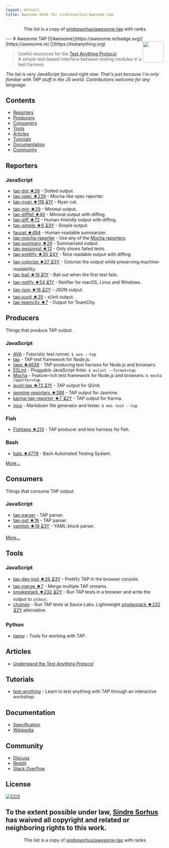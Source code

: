 ```yaml
---
layout: default
title: Awesome Rank for sindresorhus/awesome-tap
---
```


<p align="center">
	This list is a copy of <a href="https://github.com/sindresorhus/awesome-tap">sindresorhus/awesome-tap</a> with ranks
</p>
---
# Awesome TAP [![Awesome](https://awesome.re/badge.svg)](https://awesome.re) [<img src="https://testanything.org/images/tap.png" width="67" align="right">](https://testanything.org)


> Useful resources for the [Test Anything Protocol](https://testanything.org)<br>
> A simple text-based interface between testing modules in a test harness

*The list is very JavaScript focused right now. That's just because I'm only familiar with TAP stuff in the JS world. Contributions welcome for any language.*


## Contents

- [Reporters](#reporters)
- [Producers](#producers)
- [Consumers](#consumers)
- [Tools](#tools)
- [Articles](#articles)
- [Tutorials](#tutorials)
- [Documentation](#documentation)
- [Community](#community)


## Reporters

### JavaScript

- [tap-dot ★26](https://github.com/scottcorgan/tap-dot) - Dotted output.
- [tap-spec ★239](https://github.com/scottcorgan/tap-spec) - Mocha-like spec reporter.
- [tap-nyan ★119 ⏳1Y](https://github.com/calvinmetcalf/tap-nyan) - Nyan cat.
- [tap-min ★29](https://github.com/gummesson/tap-min) - Minimal output.
- [tap-difflet ★40](https://github.com/namuol/tap-difflet) - Minimal output with diffing.
- [tap-diff ★72](https://github.com/axross/tap-diff) - Human-friendly output with diffing.
- [tap-simple ★6 ⏳3Y](https://github.com/joeybaker/tap-simple) - Simple output.
- [faucet ★494](https://github.com/substack/faucet) - Human-readable summarizer.
- [tap-mocha-reporter](https://github.com/isaacs/tap-mocha-reporter) - Use any of the [Mocha reporters](https://github.com/isaacs/tap-mocha-reporter/tree/master/lib/reporters).
- [tap-summary ★29](https://github.com/zoubin/tap-summary) - Summarized output.
- [tap-pessimist ★13](https://github.com/clux/tap-pessimist) - Only shows failed tests.
- [tap-prettify ★30 ⏳4Y](https://github.com/toolness/tap-prettify) - Nice readable output with diffing.
- [tap-colorize ★27 ⏳3Y](https://github.com/substack/tap-colorize) - Colorize the output while preserving machine-readability.
- [tap-bail ★19 ⏳1Y](https://github.com/juliangruber/tap-bail) - Bail out when the first test fails.
- [tap-notify ★54 ⏳1Y](https://github.com/axross/tap-notify) - Notifier for macOS, Linux and Windows.
- [tap-json ★18 ⏳2Y](https://github.com/gummesson/tap-json) - JSON output.
- [tap-xunit ★29](https://github.com/aghassemi/tap-xunit) - xUnit output.
- [tap-teamcity ★7](https://github.com/smockle/tap-teamcity) - Output for TeamCity.


## Producers

Things that produce TAP output.

### JavaScript

- [AVA](https://github.com/sindresorhus/ava) - Futuristic test runner. `$ ava --tap`
- [tap](https://github.com/isaacs/node-tap) - TAP test framework for Node.js.
- [tape ★4639](https://github.com/substack/tape) - TAP-producing test harness for Node.js and browsers.
- [ESLint](http://eslint.org/docs/user-guide/formatters/#tap) - Pluggable JavaScript linter. `$ eslint --format=tap`
- [Mocha](https://mochajs.org) - Feature-rich test framework for Node.js and browsers. `$ mocha reporter=tap`
- [qunit-tap ★73 ⏳1Y](https://github.com/twada/qunit-tap) - TAP output for QUnit.
- [jasmine-reporters ★388](https://github.com/larrymyers/jasmine-reporters) - TAP output for Jasmine.
- [karma-tap-reporter ★7 ⏳2Y](https://github.com/fumiakiy/karma-tap-reporter) - TAP output for Karma.
- [mos](https://github.com/zkochan/mos) - Markdown file generator and tester. `$ mos test --tap`

### Fish

- [Fishtape ★213](https://github.com/fisherman/fishtape) - TAP producer and test harness for fish.

### Bash

- [bats ★4778](https://github.com/sstephenson/bats) - Bash Automated Testing System.

[More...](https://testanything.org/producers.html)


## Consumers

Things that consume TAP output.

### JavaScript

- [tap-parser](https://github.com/substack/tap-parser) - TAP parser.
- [tap-out ★19](https://github.com/scottcorgan/tap-out) - TAP parser.
- [yamlish ★19 ⏳3Y](https://github.com/isaacs/yamlish) - YAML-block parser.

[More...](https://testanything.org/consumers.html)


## Tools

### JavaScript

- [tap-dev-tool ★26 ⏳3Y](https://github.com/Jam3/tap-dev-tool) - Prettify TAP in the browser console.
- [tap-merge ★7](https://github.com/anko/tap-merge) - Merge multiple TAP streams.
- [smokestack ★232 ⏳2Y](https://github.com/hughsk/smokestack) - Run TAP tests in a browser and write the output to `stdout`.
- [chutney](https://github.com/derhuerst/chutney) - Run TAP tests at Sauce Labs. Lightweight [smokestack ★232 ⏳2Y](https://github.com/hughsk/smokestack) alternative.

### Python

- [tappy](https://github.com/mblayman/tappy) - Tools for working with TAP.


## Articles

- [Understand the Test Anything Protocol](http://www.effectiveperlprogramming.com/2011/05/understand-the-test-anything-protocol/)


## Tutorials

- [test-anything](https://github.com/finnp/test-anything) - Learn to test anything with TAP through an interactive workshop.


## Documentation

- [Specification](https://testanything.org/tap-version-13-specification.html)
- [Wikipedia](https://en.wikipedia.org/wiki/Test_Anything_Protocol)


## Community

- [Discuss](https://github.com/TestAnything/Specification/issues)
- [Reddit](https://www.reddit.com/r/testanythingprotocol)
- [Stack Overflow](http://stackoverflow.com/questions/tagged/tap)


## License

[![CC0](http://mirrors.creativecommons.org/presskit/buttons/88x31/svg/cc-zero.svg)](https://creativecommons.org/publicdomain/zero/1.0/)

To the extent possible under law, [Sindre Sorhus](http://sindresorhus.com) has waived all copyright and related or neighboring rights to this work.
---
<p align="center">
	This list is a copy of <a href="https://github.com/sindresorhus/awesome-tap">sindresorhus/awesome-tap</a> with ranks
</p>
